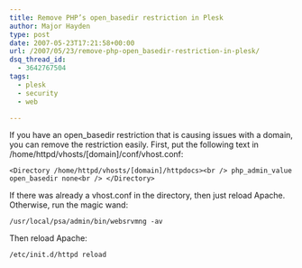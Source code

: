 ```yaml
---
title: Remove PHP’s open_basedir restriction in Plesk
author: Major Hayden
type: post
date: 2007-05-23T17:21:58+00:00
url: /2007/05/23/remove-php-open_basedir-restriction-in-plesk/
dsq_thread_id:
  - 3642767504
tags:
  - plesk
  - security
  - web

---
```

If you have an open_basedir restriction that is causing issues with a domain, you can remove the restriction easily. First, put the following text in /home/httpd/vhosts/[domain]/conf/vhost.conf:

`<Directory /home/httpd/vhosts/[domain]/httpdocs><br />
php_admin_value open_basedir none<br />
</Directory>`

If there was already a vhost.conf in the directory, then just reload Apache. Otherwise, run the magic wand:

`/usr/local/psa/admin/bin/websrvmng -av`

Then reload Apache:

`/etc/init.d/httpd reload`